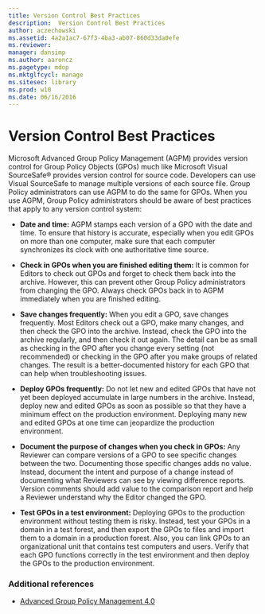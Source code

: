 ```yaml
---
title: Version Control Best Practices
description:  Version Control Best Practices
author: aczechowski
ms.assetid: 4a2a1ac7-67f3-4ba3-ab07-860d33da0efe
ms.reviewer: 
manager: dansimp
ms.author: aaroncz
ms.pagetype: mdop
ms.mktglfcycl: manage
ms.sitesec: library
ms.prod: w10
ms.date: 06/16/2016
---
```



# Version Control Best Practices


Microsoft Advanced Group Policy Management (AGPM) provides version control for Group Policy Objects (GPOs) much like Microsoft Visual SourceSafe® provides version control for source code. Developers can use Visual SourceSafe to manage multiple versions of each source file. Group Policy administrators can use AGPM to do the same for GPOs. When you use AGPM, Group Policy administrators should be aware of best practices that apply to any version control system:

-   **Date and time:** AGPM stamps each version of a GPO with the date and time. To ensure that history is accurate, especially when you edit GPOs on more than one computer, make sure that each computer synchronizes its clock with one authoritative time source.

-   **Check in GPOs when you are finished editing them:** It is common for Editors to check out GPOs and forget to check them back into the archive. However, this can prevent other Group Policy administrators from changing the GPO. Always check GPOs back in to AGPM immediately when you are finished editing.

-   **Save changes frequently:** When you edit a GPO, save changes frequently. Most Editors check out a GPO, make many changes, and then check the GPO into the archive. Instead, check the GPO into the archive regularly, and then check it out again. The detail can be as small as checking in the GPO after you change every setting (not recommended) or checking in the GPO after you make groups of related changes. The result is a better-documented history for each GPO that can help when troubleshooting issues.

-   **Deploy GPOs frequently:** Do not let new and edited GPOs that have not yet been deployed accumulate in large numbers in the archive. Instead, deploy new and edited GPOs as soon as possible so that they have a minimum effect on the production environment. Deploying many new and edited GPOs at one time can jeopardize the production environment.

-   **Document the purpose of changes when you check in GPOs:** Any Reviewer can compare versions of a GPO to see specific changes between the two. Documenting those specific changes adds no value. Instead, document the intent and purpose of a change instead of documenting what Reviewers can see by viewing difference reports. Version comments should add value to the comparison report and help a Reviewer understand why the Editor changed the GPO.

-   **Test GPOs in a test environment:** Deploying GPOs to the production environment without testing them is risky. Instead, test your GPOs in a domain in a test forest, and then export the GPOs to files and import them to a domain in a production forest. Also, you can link GPOs to an organizational unit that contains test computers and users. Verify that each GPO functions correctly in the test environment and then deploy the GPOs to the production environment.

### Additional references

-   [Advanced Group Policy Management 4.0](advanced-group-policy-management-40.md)

 

 





